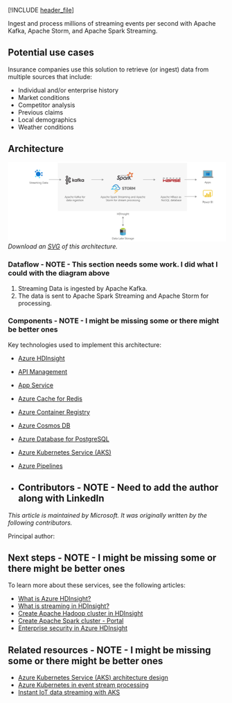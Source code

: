 
[!INCLUDE [header_file](../../../includes/sol-idea-header.md)]

Ingest and process millions of streaming events per second with Apache Kafka, Apache Storm, and Apache Spark Streaming.

## Potential use cases

Insurance companies use this solution to retrieve (or ingest) data from multiple sources that include:

- Individual and/or enterprise history
- Market conditions
- Competitor analysis
- Previous claims
- Local demographics
- Weather conditions

## Architecture

![Architecture Diagram shows the flow of data through the different processes.](../media/streaming-using-hdinsight.png)
*Download an [SVG](../media/streaming-using-hdinsight.svg) of this architecture.*

### Dataflow - NOTE - This section needs some work. I did what I could with the diagram above

1. Streaming Data is ingested by Apache Kafka.
1. The data is sent to Apache Spark Streaming and Apache Storm for processing.

### Components - NOTE - I might be missing some or there might be better ones

Key technologies used to implement this architecture:

- [Azure HDInsight](https://azure.microsoft.com/services/hdinsight)
- [API Management](https://azure.microsoft.com/services/api-management)
- [App Service](https://azure.microsoft.com/services/app-service)
- [Azure Cache for Redis](https://azure.microsoft.com/services/cache)
- [Azure Container Registry](https://azure.microsoft.com/services/container-registry)
- [Azure Cosmos DB](https://azure.microsoft.com/services/cosmos-db)
- [Azure Database for PostgreSQL](https://azure.microsoft.com/services/postgresql)
- [Azure Kubernetes Service (AKS)](https://azure.microsoft.com/services/kubernetes-service)
- [Azure Pipelines](https://azure.microsoft.com/services/devops/pipelines)

- ## Contributors - NOTE - Need to add the author along with LinkedIn

*This article is maintained by Microsoft. It was originally written by the following contributors.*

Principal author:

## Next steps - NOTE - I might be missing some or there might be better ones

To learn more about these services, see the following articles:

- [What is Azure HDInsight?](/azure/hdinsight/hdinsight-overview)
- [What is streaming in HDInsight?](https://docs.microsoft.com/en-us/azure/hdinsight/hdinsight-streaming-at-scale-overview)
- [Create Apache Hadoop cluster in HDInsight](https://docs.microsoft.com/en-us/azure/hdinsight/hadoop/apache-hadoop-linux-create-cluster-get-started-portal)
- [Create Apache Spark cluster - Portal](https://docs.microsoft.com/en-us/azure/hdinsight/spark/apache-spark-jupyter-spark-sql-use-portal)
- [Enterprise security in Azure HDInsight](https://docs.microsoft.com/en-us/azure/hdinsight/domain-joined/hdinsight-security-overview)

## Related resources - NOTE - I might be missing some or there might be better ones

- [Azure Kubernetes Service (AKS) architecture design](../../reference-architectures/containers/aks-start-here.md)
- [Azure Kubernetes in event stream processing](serverless-event-processing-aks.yml)
- [Instant IoT data streaming with AKS](aks-iot-data-streaming.yml)